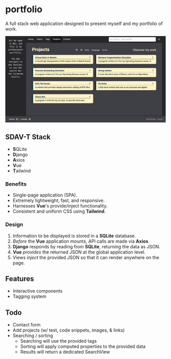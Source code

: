 # portfolio
A full stack web application designed to present myself and my portfolio of work.

![Screenshot](https://github.com/benjsmyth/portfolio/blob/main/assets/projects.png)
## SDAV-T Stack
- **S**QLite
- **D**jango
- **A**xios
- **V**ue
- **T**ailwind
### Benefits
- Single-page application (SPA).
- Extremely lightweight, fast, and responsive.
- Harnesses **Vue**'s provide/inject functionality.
- Consistent and uniform CSS using **Tailwind**.
### Design
1. Information to be displayed is stored in a **SQLite** database.
2. _Before_ the **Vue** application mounts, API calls are made via **Axios**.
3. **Django** responds by reading from **SQLite**, returning the data as JSON.
4. **Vue** _provides_ the returned JSON at the global application level.
5. Views _inject_ the provided JSON so that it can render anywhere on the page.
## Features
- Interactive components
- Tagging system
## Todo
- Contact form
- Add projects (w/ text, code snippets, images, & links)
- Searching / sorting
  - Searching will use the provided tags
  - Sorting will apply computed properties to the provided data
  - Results will return a dedicated SearchView
